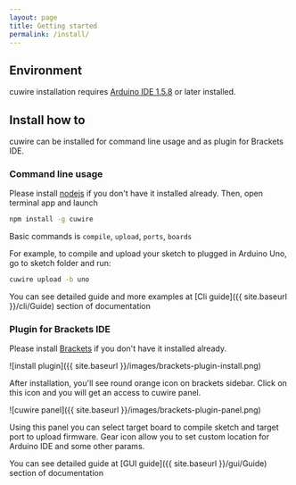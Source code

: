 ```yaml
---
layout: page
title: Getting started
permalink: /install/
---
```


## Environment

cuwire installation requires [Arduino IDE 1.5.8](http://arduino.cc/en/Main/Software) or later installed.

## Install how to

cuwire can be installed for command line usage and as plugin for Brackets IDE.

### Command line usage

Please install [nodejs](http://nodejs.org) if you don't have it installed already.
Then, open terminal app and launch

``` sh
npm install -g cuwire
```

Basic commands is `compile`, `upload`, `ports`, `boards`

For example, to compile and upload your sketch to plugged in Arduino Uno,
go to sketch folder and run:

``` sh
cuwire upload -b uno
```

You can see detailed guide and more examples at [Cli guide]({{ site.baseurl }}/cli/Guide)
section of documentation

### Plugin for Brackets IDE

Please install [Brackets](http://brackets.io) if you don't have it installed already.

![install plugin]({{ site.baseurl }}/images/brackets-plugin-install.png)

After installation, you'll see round orange icon on brackets sidebar.
Click on this icon and you will get an access to cuwire panel.

![cuwire panel]({{ site.baseurl }}/images/brackets-plugin-panel.png)

Using this panel you can select target board to compile sketch and
target port to upload firmware. Gear icon allow you to set custom location
for Arduino IDE and some other params.

You can see detailed guide at [GUI guide]({{ site.baseurl }}/gui/Guide)
section of documentation
